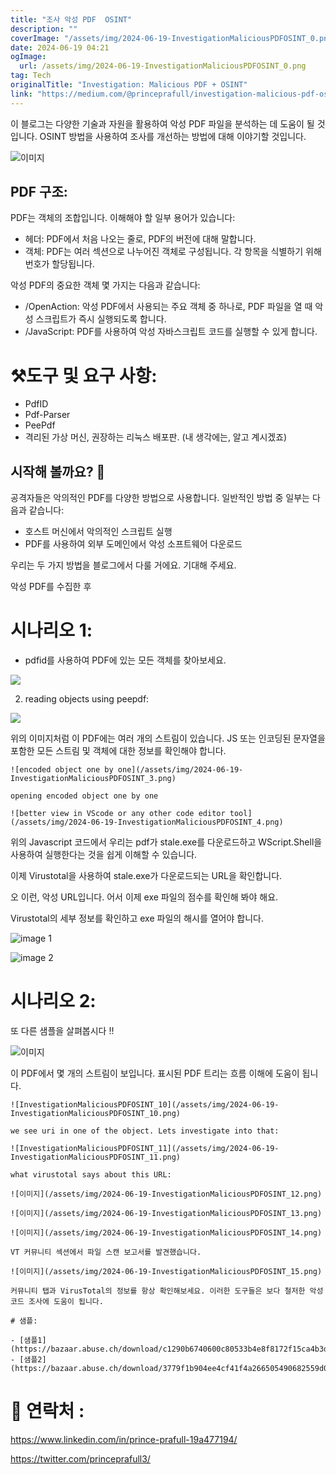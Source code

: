 ```yaml
---
title: "조사 악성 PDF  OSINT"
description: ""
coverImage: "/assets/img/2024-06-19-InvestigationMaliciousPDFOSINT_0.png"
date: 2024-06-19 04:21
ogImage: 
  url: /assets/img/2024-06-19-InvestigationMaliciousPDFOSINT_0.png
tag: Tech
originalTitle: "Investigation: Malicious PDF + OSINT"
link: "https://medium.com/@princeprafull/investigation-malicious-pdf-osint-37380fd2b67f"
---
```



이 블로그는 다양한 기술과 자원을 활용하여 악성 PDF 파일을 분석하는 데 도움이 될 것입니다. OSINT 방법을 사용하여 조사를 개선하는 방법에 대해 이야기할 것입니다.

![이미지](/assets/img/2024-06-19-InvestigationMaliciousPDFOSINT_0.png)

## PDF 구조:

PDF는 객체의 조합입니다. 이해해야 할 일부 용어가 있습니다:

<div class="content-ad"></div>

- 헤더: PDF에서 처음 나오는 줄로, PDF의 버전에 대해 말합니다.
- 객체: PDF는 여러 섹션으로 나누어진 객체로 구성됩니다. 각 항목을 식별하기 위해 번호가 할당됩니다.

악성 PDF의 중요한 객체 몇 가지는 다음과 같습니다:

- /OpenAction: 악성 PDF에서 사용되는 주요 객체 중 하나로, PDF 파일을 열 때 악성 스크립트가 즉시 실행되도록 합니다.
- /JavaScript: PDF를 사용하여 악성 자바스크립트 코드를 실행할 수 있게 합니다.

# ⚒️도구 및 요구 사항:

<div class="content-ad"></div>

- PdfID
- Pdf-Parser
- PeePdf
- 격리된 가상 머신, 권장하는 리눅스 배포판. (내 생각에는, 알고 계시겠죠)

## 시작해 볼까요? 🏁

공격자들은 악의적인 PDF를 다양한 방법으로 사용합니다. 일반적인 방법 중 일부는 다음과 같습니다:

- 호스트 머신에서 악의적인 스크립트 실행
- PDF를 사용하여 외부 도메인에서 악성 소프트웨어 다운로드

<div class="content-ad"></div>

우리는 두 가지 방법을 블로그에서 다룰 거에요. 기대해 주세요.

악성 PDF를 수집한 후

# 시나리오 1:

- pdfid를 사용하여 PDF에 있는 모든 객체를 찾아보세요.

<div class="content-ad"></div>

<img src="/assets/img/2024-06-19-InvestigationMaliciousPDFOSINT_1.png" />

2. reading objects using peepdf:

<img src="/assets/img/2024-06-19-InvestigationMaliciousPDFOSINT_2.png" />

위의 이미지처럼 이 PDF에는 여러 개의 스트림이 있습니다. JS 또는 인코딩된 문자열을 포함한 모든 스트림 및 객체에 대한 정보를 확인해야 합니다.

<div class="content-ad"></div>

```
![encoded object one by one](/assets/img/2024-06-19-InvestigationMaliciousPDFOSINT_3.png)

opening encoded object one by one

![better view in VScode or any other code editor tool](/assets/img/2024-06-19-InvestigationMaliciousPDFOSINT_4.png)
```  

<div class="content-ad"></div>

위의 Javascript 코드에서 우리는 pdf가 stale.exe를 다운로드하고 WScript.Shell을 사용하여 실행한다는 것을 쉽게 이해할 수 있습니다.

이제 Virustotal을 사용하여 stale.exe가 다운로드되는 URL을 확인합니다.

<div class="content-ad"></div>

오 이런, 악성 URL입니다. 어서 이제 exe 파일의 점수를 확인해 봐야 해요.

Virustotal의 세부 정보를 확인하고 exe 파일의 해시를 열어야 합니다.

![image 1](/assets/img/2024-06-19-InvestigationMaliciousPDFOSINT_7.png)

![image 2](/assets/img/2024-06-19-InvestigationMaliciousPDFOSINT_8.png)

<div class="content-ad"></div>

# 시나리오 2:

또 다른 샘플을 살펴봅시다 !!

![이미지](/assets/img/2024-06-19-InvestigationMaliciousPDFOSINT_9.png)

이 PDF에서 몇 개의 스트림이 보입니다. 표시된 PDF 트리는 흐름 이해에 도움이 됩니다.

<div class="content-ad"></div>

```
![InvestigationMaliciousPDFOSINT_10](/assets/img/2024-06-19-InvestigationMaliciousPDFOSINT_10.png)

we see uri in one of the object. Lets investigate into that:

![InvestigationMaliciousPDFOSINT_11](/assets/img/2024-06-19-InvestigationMaliciousPDFOSINT_11.png)

what virustotal says about this URL:
```

<div class="content-ad"></div>

```
![이미지](/assets/img/2024-06-19-InvestigationMaliciousPDFOSINT_12.png)

![이미지](/assets/img/2024-06-19-InvestigationMaliciousPDFOSINT_13.png)

![이미지](/assets/img/2024-06-19-InvestigationMaliciousPDFOSINT_14.png)

VT 커뮤니티 섹션에서 파일 스캔 보고서를 발견했습니다.
```

<div class="content-ad"></div>

```
![이미지](/assets/img/2024-06-19-InvestigationMaliciousPDFOSINT_15.png)

커뮤니티 탭과 VirusTotal의 정보를 항상 확인해보세요. 이러한 도구들은 보다 철저한 악성 코드 조사에 도움이 됩니다.

# 샘플:

- [샘플1](https://bazaar.abuse.ch/download/c1290b6740600c80533b4e8f8172f15ca4b3d6d4faab96b56912782a98ac5518/)
- [샘플2](https://bazaar.abuse.ch/download/3779f1b904ee4cf41f4a266505490682559d09337deb30a2cc08793c2e69385c/)
```

<div class="content-ad"></div>

# 🤙 연락처 :

https://www.linkedin.com/in/prince-prafull-19a477194/

https://twitter.com/princeprafull3/